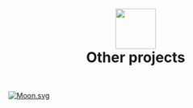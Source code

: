 <div align="center">
 <h1> <img src="https://user-images.githubusercontent.com/25181517/183015296-d406cb7c-e374-440d-8057-580f08121db9.png" width="80px"><br/>Other projects</h1>

</div>
<br/>

<!-- real time -->
[![Moon.svg](https://moon-svg.minung.dev/moon.svg?theme=basic)](https://moon-svg.minung.dev)
